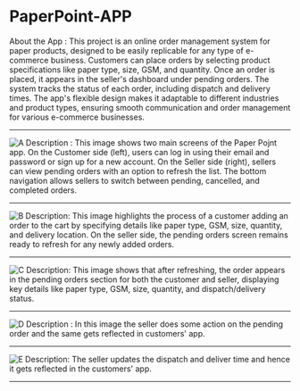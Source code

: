 # PaperPoint-APP
About the App : This project is an online order management system for paper products, designed to be easily replicable for any type of e-commerce business. Customers can place orders by selecting product specifications like paper type, size, GSM, and quantity. Once an order is placed, it appears in the seller's dashboard under pending orders. The system tracks the status of each order, including dispatch and delivery times. The app's flexible design makes it adaptable to different industries and product types, ensuring smooth communication and order management for various e-commerce businesses.
***
![A](https://github.com/user-attachments/assets/fc80460b-0ace-491f-b20f-462625a01501)
Description : This image shows two main screens of the Paper Pojnt app. On the Customer side (left), users can log in using their email and password or sign up for a new account. On the Seller side (right), sellers can view pending orders with an option to refresh the list. The bottom navigation allows sellers to switch between pending, cancelled, and completed orders.
***
![B](https://github.com/user-attachments/assets/20246f2e-393a-484b-87f2-4abbd00a1514)
Description: This image highlights the process of a customer adding an order to the cart by specifying details like paper type, GSM, size, quantity, and delivery location. On the seller side, the pending orders screen remains ready to refresh for any newly added orders.
***
![C](https://github.com/user-attachments/assets/015e0955-0026-4783-9b4e-336b8e6f9946)
Description: This image shows that after refreshing, the order appears in the pending orders section for both the customer and seller, displaying key details like paper type, GSM, size, quantity, and dispatch/delivery status.
***
![D](https://github.com/user-attachments/assets/1f90ae81-738c-4461-8cd3-9e7955fd8ea4)
Description : In this image the seller does some action on the pending order and the same gets reflected in customers' app.
***
![E](https://github.com/user-attachments/assets/11ca8293-0d8f-4501-be3d-27eb7b8eeab0)
Description: The seller updates the dispatch and deliver time and hence it gets reflected in the customers' app.
***
